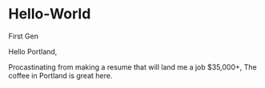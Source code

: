 # Hello-World
First Gen

Hello Portland, 

Procastinating from making a resume that will land me a job $35,000+, The coffee in Portland is great here. 
